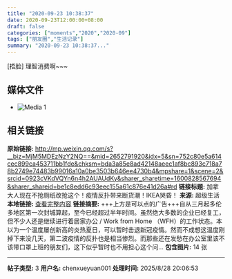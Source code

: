 ```yaml
---
title: "2020-09-23 10:38:37"
date: 2020-09-23T12:00:00+08:00
draft: false
categories: ["moments","2020","2020-09"]
tags: ["朋友圈","生活记录"]
summary: "2020-09-23 10:38:37..."
---
```


[捂脸] 理智消费啊~~~

## 媒体文件

- ![Media 1](/Moments/photos/2020-09-23/202009231038370.jpg)

## 相关链接

**原始链接:** http://mp.weixin.qq.com/s?__biz=MjM5MDEzNzY2NQ==&mid=2652791920&idx=5&sn=752c80e5a614cec899ca453711bb1fde&chksm=bda3a85e8ad42148aeec1af8bc893c718a78b2749e74483b99016a10a0be3503b646ee4730b4&mpshare=1&scene=2&srcid=0923cVKdVQYn6n4h2AUAUdKy&sharer_sharetime=1600828567694&sharer_shareid=be1c8edd6c93eec155a61c876e41d26a#rd
**链接标题:** 加拿大人现在不抢厕纸改抢这个！疫情反扑带来断货潮！IKEA哭昏！
**来源:** 超级生活
**本地链接:** [查看完整内容](/link_content/2020/09/2020-09-23-2/link_content/)
**链接摘要:** +++上方是可以点的广告+++自从三月起多伦多地区第一次封城算起，至今已经超过半年时间。虽然绝大多数的企业已经复工，但不少人还是继续进行着居家办公 / Work from Home （WFH）的工作状态。本以为一个温度屡创新高的炎热夏日，可以暂时击退新冠疫情。然而不成想这温度刚掉下来没几天，第二波疫情的反扑也是相当惨烈。而那些还在发愁在办公室里该不该带口罩上班的朋友们，这下似乎暂时也不用担心这个问...
**包含图片:** 14 张

---

**帖子类型:** 3
**用户名:** chenxueyuan001
**处理时间:** 2025/8/28 20:06:53